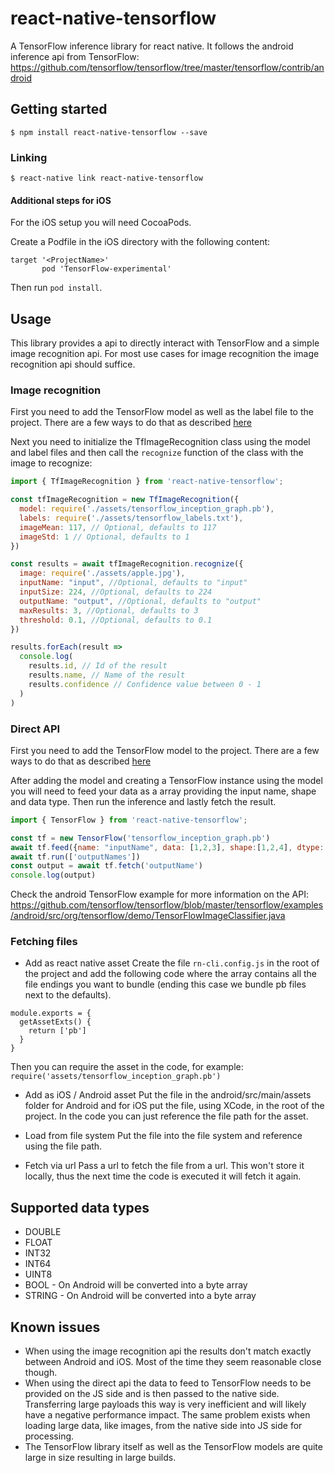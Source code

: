 
# react-native-tensorflow

A TensorFlow inference library for react native.
It follows the android inference api from TensorFlow: https://github.com/tensorflow/tensorflow/tree/master/tensorflow/contrib/android

## Getting started

`$ npm install react-native-tensorflow --save`

### Linking

`$ react-native link react-native-tensorflow`

#### Additional steps for iOS

For the iOS setup you will need CocoaPods.

Create a Podfile in the iOS directory with the following content:
```
target '<ProjectName>'
       pod 'TensorFlow-experimental'
 ```

Then run `pod install`.

## Usage

This library provides a api to directly interact with TensorFlow and a simple image recognition api.
For most use cases for image recognition the image recognition api should suffice.

### Image recognition

First you need to add the TensorFlow model as well as the label file to the project. There are a few ways to do that as described [here](#fetching-files)

Next you need to initialize the TfImageRecognition class using the model and label files and then call the `recognize` function of the class with the image to recognize:

```javascript
import { TfImageRecognition } from 'react-native-tensorflow';

const tfImageRecognition = new TfImageRecognition({
  model: require('./assets/tensorflow_inception_graph.pb'),
  labels: require('./assets/tensorflow_labels.txt'),
  imageMean: 117, // Optional, defaults to 117
  imageStd: 1 // Optional, defaults to 1
})

const results = await tfImageRecognition.recognize({
  image: require('./assets/apple.jpg'),
  inputName: "input", //Optional, defaults to "input"
  inputSize: 224, //Optional, defaults to 224
  outputName: "output", //Optional, defaults to "output"
  maxResults: 3, //Optional, defaults to 3
  threshold: 0.1, //Optional, defaults to 0.1
})

results.forEach(result =>
  console.log(
    results.id, // Id of the result
    results.name, // Name of the result
    results.confidence // Confidence value between 0 - 1
  )
)
```

### Direct API

First you need to add the TensorFlow model to the project. There are a few ways to do that as described [here](#fetching-files)

After adding the model and creating a TensorFlow instance using the model you will need to feed your data as a array providing the input name, shape and data type.
Then run the inference and lastly fetch the result.

```javascript
import { TensorFlow } from 'react-native-tensorflow';

const tf = new TensorFlow('tensorflow_inception_graph.pb')
await tf.feed({name: "inputName", data: [1,2,3], shape:[1,2,4], dtype: "int64"})
await tf.run(['outputNames'])
const output = await tf.fetch('outputName')    
console.log(output)

```

Check the android TensorFlow example for more information on the API: https://github.com/tensorflow/tensorflow/blob/master/tensorflow/examples/android/src/org/tensorflow/demo/TensorFlowImageClassifier.java

### Fetching files

- Add as react native asset
Create the file `rn-cli.config.js` in the root of the project and add the following code where the array contains all the file endings you want to bundle (ending this case we bundle pb files next to the defaults).
```
module.exports = {
  getAssetExts() {
    return ['pb']
  }
}
```
Then you can require the asset in the code, for example: `require('assets/tensorflow_inception_graph.pb')`

- Add as iOS / Android asset
Put the file in the android/src/main/assets folder for Android and for iOS put the file, using XCode, in the root of the project. In the code you can just reference the file path for the asset.

- Load from file system
Put the file into the file system and reference using the file path.

- Fetch via url
Pass a url to fetch the file from a url. This won't store it locally, thus the next time the code is executed it will fetch it again.

## Supported data types
- DOUBLE
- FLOAT
- INT32
- INT64
- UINT8
- BOOL - On Android will be converted into a byte array
- STRING - On Android will be converted into a byte array

## Known issues
- When using the image recognition api the results don't match exactly between Android and iOS. Most of the time they seem reasonable close though.
- When using the direct api the data to feed to TensorFlow needs to be provided on the JS side and is then passed to the native side. Transferring large payloads this way is very inefficient and will likely have a negative performance impact. The same problem exists when loading large data, like images, from the native side into JS side for processing.
- The TensorFlow library itself as well as the TensorFlow models are quite large in size resulting in large builds.
